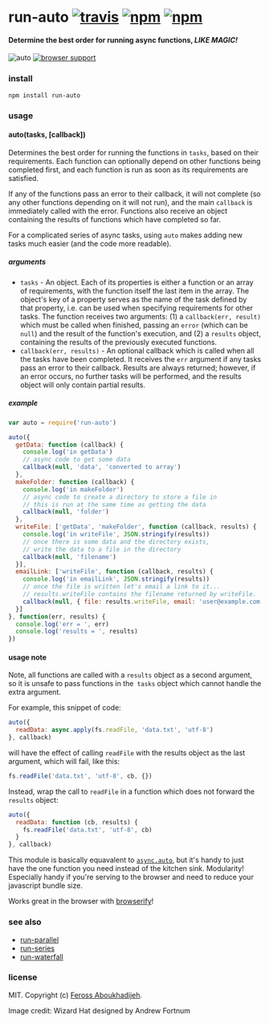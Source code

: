 # run-auto [![travis](https://img.shields.io/travis/feross/run-auto.svg)](https://travis-ci.org/feross/run-auto) [![npm](https://img.shields.io/npm/v/run-auto.svg)](https://npmjs.org/package/run-auto) [![npm](https://img.shields.io/npm/dm/run-auto.svg)](https://npmjs.org/package/run-auto)

#### Determine the best order for running async functions, ***LIKE MAGIC!***

![auto](https://raw.githubusercontent.com/feross/run-auto/master/img.png) [![browser support](https://ci.testling.com/feross/run-auto.png)](https://ci.testling.com/feross/run-auto)

### install

```
npm install run-auto
```

### usage

#### auto(tasks, [callback])

Determines the best order for running the functions in `tasks`, based on their
requirements. Each function can optionally depend on other functions being completed
first, and each function is run as soon as its requirements are satisfied.

If any of the functions pass an error to their callback, it will not complete (so any
other functions depending on it will not run), and the main `callback` is immediately
called with the error. Functions also receive an object containing the results of
functions which have completed so far.

For a complicated series of async tasks, using `auto` makes adding new tasks much easier
(and the code more readable).

##### arguments

- `tasks` - An object. Each of its properties is either a function or an array of
requirements, with the function itself the last item in the array. The object's key of a property serves as the name of the task defined by that property, i.e. can be used when specifying requirements for other tasks. The function receives two arguments:
(1) a `callback(err, result)` which must be called when finished, passing an `error`
(which can be `null`) and the result of the function's execution, and (2) a `results`
object, containing the results of the previously executed functions.
- `callback(err, results)` - An optional callback which is called when all the tasks have
been completed. It receives the `err` argument if any tasks pass an error to their
callback. Results are always returned; however, if an error occurs, no further tasks will
be performed, and the results object will only contain partial results.

##### example

```js
var auto = require('run-auto')

auto({
  getData: function (callback) {
    console.log('in getData')
    // async code to get some data
    callback(null, 'data', 'converted to array')
  },
  makeFolder: function (callback) {
    console.log('in makeFolder')
    // async code to create a directory to store a file in
    // this is run at the same time as getting the data
    callback(null, 'folder')
  },
  writeFile: ['getData', 'makeFolder', function (callback, results) {
    console.log('in writeFile', JSON.stringify(results))
    // once there is some data and the directory exists,
    // write the data to a file in the directory
    callback(null, 'filename')
  }],
  emailLink: ['writeFile', function (callback, results) {
    console.log('in emailLink', JSON.stringify(results))
    // once the file is written let's email a link to it...
    // results.writeFile contains the filename returned by writeFile.
    callback(null, { file: results.writeFile, email: 'user@example.com' })
  }]
}, function(err, results) {
  console.log('err = ', err)
  console.log('results = ', results)
})
```

#### usage note

Note, all functions are called with a `results` object as a second argument, so it is
unsafe to pass functions in the` tasks` object which cannot handle the extra argument.

For example, this snippet of code:

```js
auto({
  readData: async.apply(fs.readFile, 'data.txt', 'utf-8')
}, callback)
```

will have the effect of calling `readFile` with the results object as the last argument,
which will fail, like this:

```js
fs.readFile('data.txt', 'utf-8', cb, {})
```

Instead, wrap the call to `readFile` in a function which does not forward the `results`
object:

```js
auto({
  readData: function (cb, results) {
    fs.readFile('data.txt', 'utf-8', cb)
  }
}, callback)
```

This module is basically equavalent to
[`async.auto`](https://github.com/caolan/async#autotasks-callback), but it's
handy to just have the one function you need instead of the kitchen sink. Modularity!
Especially handy if you're serving to the browser and need to reduce your javascript
bundle size.

Works great in the browser with [browserify](http://browserify.org/)!

### see also

- [run-parallel](https://github.com/feross/run-parallel)
- [run-series](https://github.com/feross/run-series)
- [run-waterfall](https://github.com/feross/run-waterfall)

### license

MIT. Copyright (c) [Feross Aboukhadijeh](http://feross.org).

Image credit: Wizard Hat designed by Andrew Fortnum
